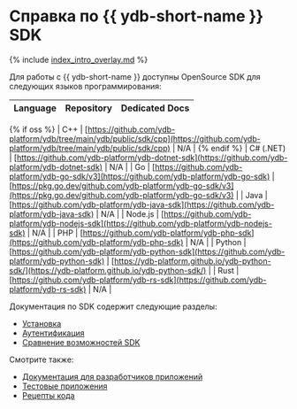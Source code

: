 # Справка по {{ ydb-short-name }} SDK

{% include [index_intro_overlay.md](_includes/index_intro_overlay.md) %}

Для работы с {{ ydb-short-name }} доступны OpenSource SDK для следующих языков программирования:

| Language | Repository | Dedicated Docs |
|----------|------------|----------------|
{% if oss %}
| C++ | [https://github.com/ydb-platform/ydb/tree/main/ydb/public/sdk/cpp](https://github.com/ydb-platform/ydb/tree/main/ydb/public/sdk/cpp) | N/A |
{% endif %}
| С# (.NET) | [https://github.com/ydb-platform/ydb-dotnet-sdk](https://github.com/ydb-platform/ydb-dotnet-sdk) | N/A |
| Go | [https://github.com/ydb-platform/ydb-go-sdk/v3](https://github.com/ydb-platform/ydb-go-sdk) | [https://pkg.go.dev/github.com/ydb-platform/ydb-go-sdk/v3](https://pkg.go.dev/github.com/ydb-platform/ydb-go-sdk/v3) |
| Java | [https://github.com/ydb-platform/ydb-java-sdk](https://github.com/ydb-platform/ydb-java-sdk) | N/A |
| Node.js | [https://github.com/ydb-platform/ydb-nodejs-sdk](https://github.com/ydb-platform/ydb-nodejs-sdk) | N/A |
| PHP | [https://github.com/ydb-platform/ydb-php-sdk](https://github.com/ydb-platform/ydb-php-sdk) | N/A |
| Python | [https://github.com/ydb-platform/ydb-python-sdk](https://github.com/ydb-platform/ydb-python-sdk) | [https://ydb-platform.github.io/ydb-python-sdk/](https://ydb-platform.github.io/ydb-python-sdk/) |
| Rust | [https://github.com/ydb-platform/ydb-rs-sdk](https://github.com/ydb-platform/ydb-rs-sdk) | N/A |

Документация по SDK содержит следующие разделы:

- [Установка](install.md)
- [Аутентификация](auth.md)
- [Сравнение возможностей SDK](feature-parity.md)

Смотрите также:

- [Документация для разработчиков приложений](../../dev/index.md)
- [Тестовые приложения](../../dev/example-app/index.md)
- [Рецепты кода](../../recipes/ydb-sdk/index.md)